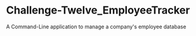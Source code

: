 # Challenge-Twelve_EmployeeTracker
A Command-Line application to manage a company's employee database
